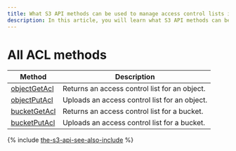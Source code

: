 ```yaml
---
title: What S3 API methods can be used to manage access control lists in {{ objstorage-full-name }}
description: In this article, you will learn what S3 API methods can be used to manage access control lists (ACLs).
---
```


# All ACL methods

Method | Description
----- | -----
[objectGetAcl](acl/objectget.md) | Returns an access control list for an object.
[objectPutAcl](acl/objectput.md) | Uploads an access control list for an object.
[bucketGetAcl](acl/bucketget.md) | Returns an access control list for a bucket.
[bucketPutAcl](acl/bucketput.md) | Uploads an access control list for a bucket.

{% include [the-s3-api-see-also-include](../../../_includes/storage/the-s3-api-see-also-include.md) %}